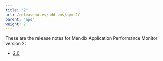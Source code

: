 ```yaml
---
title: "2"
url: /releasenotes/add-ons/apm-2/
parent: "apd"
weight: 2
---
```


These are the release notes for Mendix Application Performance Monitor version 2:

* [2.0](/releasenotes/add-ons/apm-2.0/)